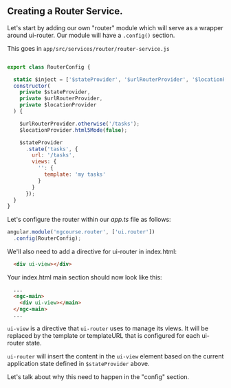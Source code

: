 ## Creating a Router Service.

Let's start by adding our own "router" module which will serve as a wrapper
around ui-router. Our module will have a `.config()` section.

This goes in `app/src/services/router/router-service.js`

```javascript

export class RouterConfig {

  static $inject = ['$stateProvider', '$urlRouterProvider', '$locationProvider'];
  constructor(
    private $stateProvider,
    private $urlRouterProvider,
    private $locationProvider
  ) {

    $urlRouterProvider.otherwise('/tasks');
    $locationProvider.html5Mode(false);

    $stateProvider
      .state('tasks', {
        url: '/tasks',
        views: {
          '': {
            template: 'my tasks'
          }
        }
      });
  }
}
```

Let's configure the router within our *app.ts* file as follows:

```javascript
angular.module('ngcourse.router', ['ui.router'])
  .config(RouterConfig);
```

We'll also need to add a directive for ui-router in index.html:

```html
  <div ui-view></div>
```

Your index.html main section should now look like this:

```html
  ...
  <ngc-main>
    <div ui-view></main>
  </ngc-main>
  ...
```

`ui-view` is a directive that `ui-router` uses to manage its views. It will be replaced by the template or templateURL that is configured for each ui-router state.

`ui-router` will insert the content in the `ui-view` element based on the current application state defined in `$stateProvider` above.

Let's talk about why this need to happen in the "config" section.
